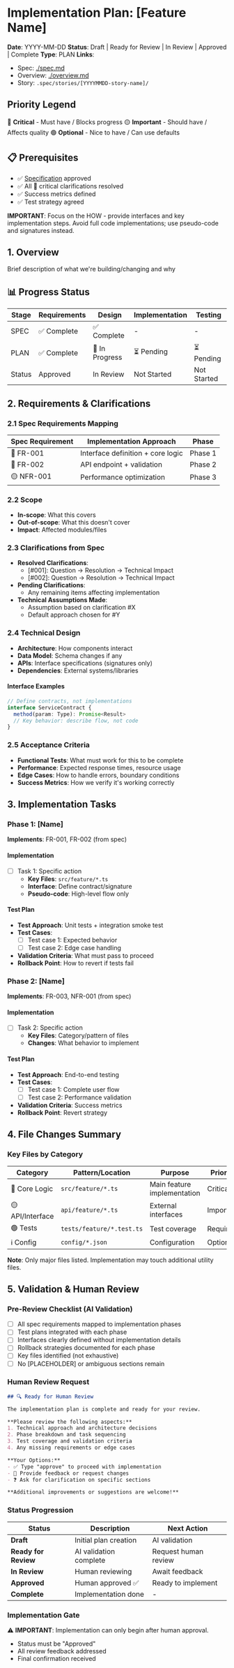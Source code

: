 # Implementation Plan: [Feature Name]

**Date**: YYYY-MM-DD
**Status**: Draft | Ready for Review | In Review | Approved | Complete
**Type**: PLAN
**Links**:
  - Spec: [./spec.md](./spec.md)
  - Overview: [./overview.md](./overview.md)
  - Story: `.spec/stories/[YYYYMMDD-story-name]/`

## Priority Legend
🔴 **Critical** - Must have / Blocks progress
🟡 **Important** - Should have / Affects quality
🟢 **Optional** - Nice to have / Can use defaults

## 📋 Prerequisites
- ✅ [Specification](./spec.md) approved
- ✅ All 🔴 critical clarifications resolved
- ✅ Success metrics defined
- ✅ Test strategy agreed

**IMPORTANT**: Focus on the HOW - provide interfaces and key implementation steps. Avoid full code implementations; use pseudo-code and signatures instead.

## 1. Overview
Brief description of what we're building/changing and why

## 📊 Progress Status
| Stage  | Requirements | Design        | Implementation | Testing     |
| ------ | ------------ | ------------- | -------------- | ----------- |
| SPEC   | ✅ Complete   | ✅ Complete    | -              | -           |
| PLAN   | ✅ Complete   | 🔄 In Progress | ⏳ Pending      | ⏳ Pending   |
| Status | Approved     | In Review     | Not Started    | Not Started |

## 2. Requirements & Clarifications

### 2.1 Spec Requirements Mapping
| Spec Requirement | Implementation Approach           | Phase   |
| ---------------- | --------------------------------- | ------- |
| 🔴 FR-001         | Interface definition + core logic | Phase 1 |
| 🔴 FR-002         | API endpoint + validation         | Phase 2 |
| 🟡 NFR-001        | Performance optimization          | Phase 3 |

### 2.2 Scope
- **In-scope**: What this covers
- **Out-of-scope**: What this doesn't cover
- **Impact**: Affected modules/files

### 2.3 Clarifications from Spec
- **Resolved Clarifications**:
  - [#001]: Question → Resolution → Technical Impact
  - [#002]: Question → Resolution → Technical Impact
- **Pending Clarifications**:
  - Any remaining items affecting implementation
- **Technical Assumptions Made**:
  - Assumption based on clarification #X
  - Default approach chosen for #Y

### 2.4 Technical Design
- **Architecture**: How components interact
- **Data Model**: Schema changes if any
- **APIs**: Interface specifications (signatures only)
- **Dependencies**: External systems/libraries

#### Interface Examples
```typescript
// Define contracts, not implementations
interface ServiceContract {
  method(param: Type): Promise<Result>
  // Key behavior: describe flow, not code
}
```

### 2.5 Acceptance Criteria
- **Functional Tests**: What must work for this to be complete
- **Performance**: Expected response times, resource usage
- **Edge Cases**: How to handle errors, boundary conditions
- **Success Metrics**: How we verify it's working correctly

## 3. Implementation Tasks

### Phase 1: [Name]
**Implements**: FR-001, FR-002 (from spec)

#### Implementation
- [ ] Task 1: Specific action
  - **Key Files**: `src/feature/*.ts`
  - **Interface**: Define contract/signature
  - **Pseudo-code**: High-level flow only

#### Test Plan
- **Test Approach**: Unit tests + integration smoke test
- **Test Cases**:
  - [ ] Test case 1: Expected behavior
  - [ ] Test case 2: Edge case handling
- **Validation Criteria**: What must pass to proceed
- **Rollback Point**: How to revert if tests fail

### Phase 2: [Name]
**Implements**: FR-003, NFR-001 (from spec)

#### Implementation
- [ ] Task 2: Specific action
  - **Key Files**: Category/pattern of files
  - **Changes**: What behavior to implement

#### Test Plan
- **Test Approach**: End-to-end testing
- **Test Cases**:
  - [ ] Test case 1: Complete user flow
  - [ ] Test case 2: Performance validation
- **Validation Criteria**: Success metrics
- **Rollback Point**: Revert strategy

## 4. File Changes Summary

### Key Files by Category
| Category        | Pattern/Location          | Purpose                     | Priority  |
| --------------- | ------------------------- | --------------------------- | --------- |
| 🔴 Core Logic    | `src/feature/*.ts`        | Main feature implementation | Critical  |
| 🟡 API/Interface | `api/feature/*.ts`        | External interfaces         | Important |
| 🟢 Tests         | `tests/feature/*.test.ts` | Test coverage               | Required  |
| ℹ️ Config        | `config/*.json`           | Configuration               | Optional  |

**Note**: Only major files listed. Implementation may touch additional utility files.

## 5. Validation & Human Review

### Pre-Review Checklist (AI Validation)
- [ ] All spec requirements mapped to implementation phases
- [ ] Test plans integrated with each phase
- [ ] Interfaces clearly defined without implementation details
- [ ] Rollback strategies documented for each phase
- [ ] Key files identified (not exhaustive)
- [ ] No [PLACEHOLDER] or ambiguous sections remain

### Human Review Request
```markdown
## 🔍 Ready for Human Review

The implementation plan is complete and ready for your review.

**Please review the following aspects:**
1. Technical approach and architecture decisions
2. Phase breakdown and task sequencing
3. Test coverage and validation criteria
4. Any missing requirements or edge cases

**Your Options:**
- ✅ Type "approve" to proceed with implementation
- 💭 Provide feedback or request changes
- ❓ Ask for clarification on specific sections

**Additional improvements or suggestions are welcome!**
```

### Status Progression
| Status               | Description            | Next Action          |
| -------------------- | ---------------------- | -------------------- |
| **Draft**            | Initial plan creation  | AI validation        |
| **Ready for Review** | AI validation complete | Request human review |
| **In Review**        | Human reviewing        | Await feedback       |
| **Approved**         | Human approved ✅       | Ready to implement   |
| **Complete**         | Implementation done    | -                    |

### Implementation Gate
⚠️ **IMPORTANT**: Implementation can only begin after human approval.
- Status must be "Approved"
- All review feedback addressed
- Final confirmation received
